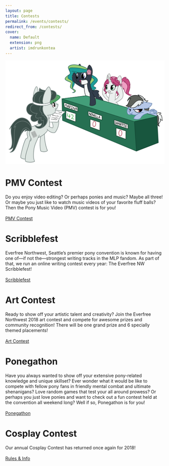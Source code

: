 ```yaml
---
layout: page
title: Contests
permalink: /events/contests/
redirect_from: /contests/
cover:
  name: Default
  extension: png
  artist: imdrunkontea
---
```


![/images/events/ponegathon.png](/images/events/ponegathon.png)

# PMV Contest
Do you enjoy video editing? Or perhaps ponies and music? Maybe all three! Or maybe you just like to watch music videos of your favorite fluff balls? Then the Pony Music Video (PMV) contest is for you! <br /><br />
<a href="/events/pmv-contest/" class="button">PMV Contest <icon class="icon-right"></icon></a>

# Scribblefest
Everfree Northwest, Seattle’s premier pony convention is known for having one of—if not the—strongest writing tracks in the MLP fandom. As part of that, we run an online writing contest every year: The Everfree NW Scribblefest!<br /><br />
<a href="/events/scribblefest/" class="button">Scribblefest <icon class="icon-right"></icon></a>

# Art Contest
Ready to show off your artistic talent and creativity? Join the Everfree Northwest 2018 art contest and compete for awesome prizes and community recognition! There will be one grand prize and 6 specially themed placements!<br /><br />
<a href="/events/art-contest/" class="button">Art Contest <icon class="icon-right"></icon></a>

# Ponegathon
Have you always wanted to show off your extensive pony-related knowledge and unique skillset? Ever wonder what it would be like to compete with fellow pony fans in friendly mental combat and ultimate shenanigans? Love random games that test your all around prowess? Or perhaps you just love ponies and want to check out a fun contest held at the convention all weekend long? Well if so, Ponegathon is for you! <br /><br />
<a href="/events/ponegathon/" class="button">Ponegathon <icon class="icon-right"></icon></a>

# Cosplay Contest
Our annual Cosplay Contest has returned once again for 2018!<br /><br />
<a href="/events/cosplay/" class="button">Rules & Info <icon class="icon-right"></icon></a>

